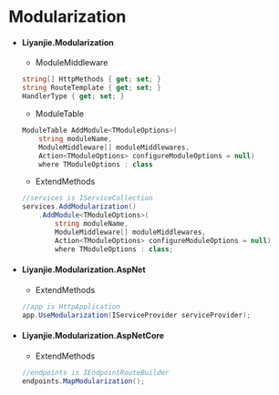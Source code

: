 # Modularization

- #### Liyanjie.Modularization
    - ModuleMiddleware
    ```csharp
    string[] HttpMethods { get; set; }
    string RouteTemplate { get; set; }
    HandlerType { get; set; }
    ```
    - ModuleTable
    ```csharp
    ModuleTable AddModule<TModuleOptions>(
        string moduleName,
        ModuleMiddleware[] moduleMiddlewares,
        Action<TModuleOptions> configureModuleOptions = null)
        where TModuleOptions : class
    ```
    - ExtendMethods
    ```csharp
    //services is IServiceCollection
    services.AddModularization()
        .AddModule<TModuleOptions>(
            string moduleName,
            ModuleMiddleware[] moduleMiddlewares,
            Action<TModuleOptions> configureModuleOptions = null)
            where TModuleOptions : class;
    ```
- #### Liyanjie.Modularization.AspNet
    - ExtendMethods
    ```csharp
    //app is HttpApplication
    app.UseModularization(IServiceProvider serviceProvider);
    ```
- #### Liyanjie.Modularization.AspNetCore
    - ExtendMethods
    ```csharp
    //endpoints is IEndpointRouteBuilder
    endpoints.MapModularization();
    ```